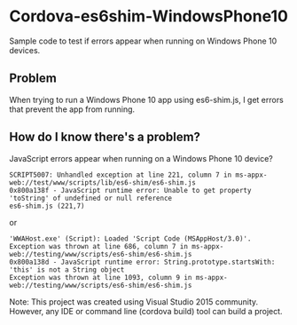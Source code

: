 # Cordova-es6shim-WindowsPhone10
Sample code to test if errors appear when running on Windows Phone 10 devices.

## Problem ##
When trying to run a Windows Phone 10 app using es6-shim.js, I get errors that prevent the app from running.   

## How do I know there's a problem? ##
JavaScript errors appear when running on a Windows Phone 10 device?

    SCRIPT5007: Unhandled exception at line 221, column 7 in ms-appx-web://test/www/scripts/lib/es6-shim/es6-shim.js 
    0x800a138f - JavaScript runtime error: Unable to get property 'toString' of undefined or null reference
    es6-shim.js (221,7)

or

    'WWAHost.exe' (Script): Loaded 'Script Code (MSAppHost/3.0)'. 
    Exception was thrown at line 686, column 7 in ms-appx-web://testing/www/scripts/es6-shim/es6-shim.js
    0x800a138d - JavaScript runtime error: String.prototype.startsWith: 'this' is not a String object
    Exception was thrown at line 1093, column 9 in ms-appx-web://testing/www/scripts/es6-shim/es6-shim.js

Note: This project was created using Visual Studio 2015 community.  However, any IDE or command line (cordova build) tool can build a project. 
